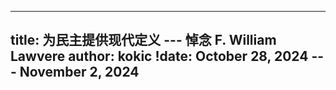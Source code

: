 
---
title: 为民主提供现代定义 --- 悼念 F. William Lawvere
author: kokic
!date: October 28, 2024 --- November 2, 2024 
---

<link href="https://fonts.googleapis.com/css2?family=LXGW+WenKai+TC&display=swap" rel="stylesheet">

<style>
.kaiti, blockquote {
  font-family: "LXGW WenKai TC", serif;
  font-style: normal;
}

em {
  font-family: "Source Serif 4", serif;
  font-style: italic;
}
</style>

[](/smaragdina/mourn-lawvere-000A.typ#:html)
